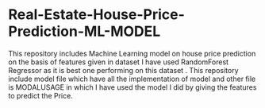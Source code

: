 # Real-Estate-House-Price-Prediction-ML-MODEL
This repository includes Machine Learning model on house price prediction on the basis of features given in dataset I have used RandomForest Regressor as it is best one performing on this dataset . This repository include model file which have all the implementation of model and other file is MODALUSAGE in which I have used the model I did by giving the features to predict the Price.
